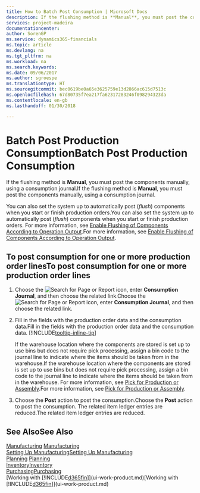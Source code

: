 ```yaml
---
title: How to Batch Post Consumption | Microsoft Docs
description: If the flushing method is **Manual**, you must post the components manually, using a consumption journal.
services: project-madeira
documentationcenter: 
author: SorenGP
ms.service: dynamics365-financials
ms.topic: article
ms.devlang: na
ms.tgt_pltfrm: na
ms.workload: na
ms.search.keywords: 
ms.date: 09/06/2017
ms.author: sgroespe
ms.translationtype: HT
ms.sourcegitcommit: bec0619be0a65e3625759e13d2866ac615d7513c
ms.openlocfilehash: 67d80735f7ea217fa62317283246f098294323da
ms.contentlocale: en-gb
ms.lasthandoff: 01/30/2018

---
```

# <a name="batch-post-production-consumption"></a><span data-ttu-id="e06ae-103">Batch Post Production Consumption</span><span class="sxs-lookup"><span data-stu-id="e06ae-103">Batch Post Production Consumption</span></span>
<span data-ttu-id="e06ae-104">If the flushing method is **Manual**, you must post the components manually, using a consumption journal.</span><span class="sxs-lookup"><span data-stu-id="e06ae-104">If the flushing method is **Manual**, you must post the components manually, using a consumption journal.</span></span>

<span data-ttu-id="e06ae-105">You can also set the system up to automatically post (*flush*) components when you start or finish production orders.</span><span class="sxs-lookup"><span data-stu-id="e06ae-105">You can also set the system up to automatically post (*flush*) components when you start or finish production orders.</span></span> <span data-ttu-id="e06ae-106">For more information, see [Enable Flushing of Components According to Operation Output](production-how-to-flush-components-according-to-operation-output.md).</span><span class="sxs-lookup"><span data-stu-id="e06ae-106">For more information, see [Enable Flushing of Components According to Operation Output](production-how-to-flush-components-according-to-operation-output.md).</span></span>

## <a name="to-post-consumption-for-one-or-more-production-order-lines"></a><span data-ttu-id="e06ae-107">To post consumption for one or more production order lines</span><span class="sxs-lookup"><span data-stu-id="e06ae-107">To post consumption for one or more production order lines</span></span>  
1.  <span data-ttu-id="e06ae-108">Choose the ![Search for Page or Report](media/ui-search/search_small.png "Search for Page or Report icon") icon, enter **Consumption Journal**, and then choose the related link.</span><span class="sxs-lookup"><span data-stu-id="e06ae-108">Choose the ![Search for Page or Report](media/ui-search/search_small.png "Search for Page or Report icon") icon, enter **Consumption Journal**, and then choose the related link.</span></span>  
2.  <span data-ttu-id="e06ae-109">Fill in the fields with the production order data and the consumption data.</span><span class="sxs-lookup"><span data-stu-id="e06ae-109">Fill in the fields with the production order data and the consumption data.</span></span> [!INCLUDE[tooltip-inline-tip](includes/tooltip-inline-tip_md.md)]  

    <span data-ttu-id="e06ae-110">If the warehouse location where the components are stored is set up to use bins but does not require pick processing, assign a bin code to the journal line to indicate where the items should be taken from in the warehouse.</span><span class="sxs-lookup"><span data-stu-id="e06ae-110">If the warehouse location where the components are stored is set up to use bins but does not require pick processing, assign a bin code to the journal line to indicate where the items should be taken from in the warehouse.</span></span> <span data-ttu-id="e06ae-111">For more information, see [Pick for Production or Assembly](warehouse-how-to-pick-for-production.md).</span><span class="sxs-lookup"><span data-stu-id="e06ae-111">For more information, see [Pick for Production or Assembly](warehouse-how-to-pick-for-production.md).</span></span>  
3.  <span data-ttu-id="e06ae-112">Choose the **Post** action to post the consumption.</span><span class="sxs-lookup"><span data-stu-id="e06ae-112">Choose the **Post** action to post the consumption.</span></span> <span data-ttu-id="e06ae-113">The related item ledger entries are reduced.</span><span class="sxs-lookup"><span data-stu-id="e06ae-113">The related item ledger entries are reduced.</span></span>

## <a name="see-also"></a><span data-ttu-id="e06ae-114">See Also</span><span class="sxs-lookup"><span data-stu-id="e06ae-114">See Also</span></span>  
<span data-ttu-id="e06ae-115">[Manufacturing](production-manage-manufacturing.md)  </span><span class="sxs-lookup"><span data-stu-id="e06ae-115">[Manufacturing](production-manage-manufacturing.md)  </span></span>  
[<span data-ttu-id="e06ae-116">Setting Up Manufacturing</span><span class="sxs-lookup"><span data-stu-id="e06ae-116">Setting Up Manufacturing</span></span>](production-configure-production-processes.md)  
<span data-ttu-id="e06ae-117">[Planning](production-planning.md)    </span><span class="sxs-lookup"><span data-stu-id="e06ae-117">[Planning](production-planning.md)    </span></span>  
[<span data-ttu-id="e06ae-118">Inventory</span><span class="sxs-lookup"><span data-stu-id="e06ae-118">Inventory</span></span>](inventory-manage-inventory.md)  
[<span data-ttu-id="e06ae-119">Purchasing</span><span class="sxs-lookup"><span data-stu-id="e06ae-119">Purchasing</span></span>](purchasing-manage-purchasing.md)  
<span data-ttu-id="e06ae-120">[Working with [!INCLUDE[d365fin](includes/d365fin_md.md)]](ui-work-product.md)</span><span class="sxs-lookup"><span data-stu-id="e06ae-120">[Working with [!INCLUDE[d365fin](includes/d365fin_md.md)]](ui-work-product.md)</span></span>

